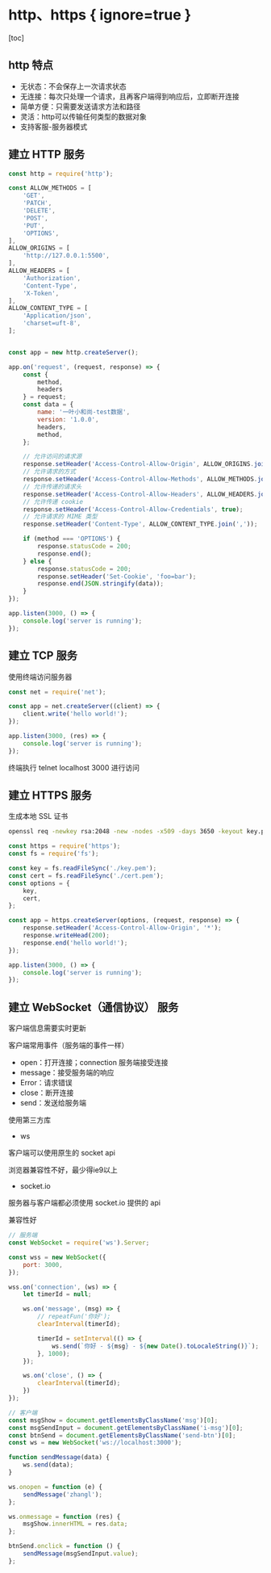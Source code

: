 # http、https { ignore=true }

[toc]

## http 特点

- 无状态：不会保存上一次请求状态
- 无连接：每次只处理一个请求，且再客户端得到响应后，立即断开连接
- 简单方便：只需要发送请求方法和路径
- 灵活：http可以传输任何类型的数据对象
- 支持客服-服务器模式


## 建立 HTTP 服务

```javascript
const http = require('http');

const ALLOW_METHODS = [
    'GET',
    'PATCH',
    'DELETE',
    'POST',
    'PUT',
    'OPTIONS',
],
ALLOW_ORIGINS = [
    'http://127.0.0.1:5500',
],
ALLOW_HEADERS = [
    'Authorization',
    'Content-Type',
    'X-Token',
],
ALLOW_CONTENT_TYPE = [
    'Application/json',
    'charset=uft-8',
];


const app = new http.createServer();

app.on('request', (request, response) => {
    const {
        method,
        headers
    } = request;
    const data = {
        name: '一叶小和尚-test数据',
        version: '1.0.0',
        headers,
        method,
    };

    // 允许访问的请求源
    response.setHeader('Access-Control-Allow-Origin', ALLOW_ORIGINS.join(','));
    // 允许请求的方式
    response.setHeader('Access-Control-Allow-Methods', ALLOW_METHODS.join(','));
    // 允许传递的请求头
    response.setHeader('Access-Control-Allow-Headers', ALLOW_HEADERS.join(','));
    // 允许传递 cookie
    response.setHeader('Access-Control-Allow-Credentials', true);
    // 允许请求的 MIME 类型
    response.setHeader('Content-Type', ALLOW_CONTENT_TYPE.join(','));

    if (method === 'OPTIONS') {
        response.statusCode = 200;
        response.end();
    } else {
        response.statusCode = 200;
        response.setHeader('Set-Cookie', 'foo=bar');
        response.end(JSON.stringify(data));
    }
});

app.listen(3000, () => {
    console.log('server is running');
});
```

## 建立 TCP 服务

使用终端访问服务器

```javascript
const net = require('net');

const app = net.createServer((client) => {
    client.write('hello world!');
});

app.listen(3000, (res) => {
    console.log('server is running');
});
```

终端执行 telnet localhost 3000 进行访问

## 建立 HTTPS 服务

生成本地 SSL 证书

```bash
openssl req -newkey rsa:2048 -new -nodes -x509 -days 3650 -keyout key.pem -out cert.pem
```

```javascript
const https = require('https');
const fs = require('fs');

const key = fs.readFileSync('./key.pem');
const cert = fs.readFileSync('./cert.pem');
const options = {
    key,
    cert,
};

const app = https.createServer(options, (request, response) => {
    response.setHeader('Access-Control-Allow-Origin', '*');
    response.writeHead(200);
    response.end('hello world!');
});

app.listen(3000, () => {
    console.log('server is running');
});
```

## 建立 WebSocket（通信协议） 服务

客户端信息需要实时更新

客户端常用事件（服务端的事件一样）

- open：打开连接；connection 服务端接受连接
- message：接受服务端的响应
- Error：请求错误
- close：断开连接
- send：发送给服务端

使用第三方库

- ws

客户端可以使用原生的 socket api

浏览器兼容性不好，最少得ie9以上

- socket.io

服务器与客户端都必须使用 socket.io 提供的 api

兼容性好

```javascript
// 服务端
const WebSocket = require('ws').Server;

const wss = new WebSocket({
    port: 3000,
});

wss.on('connection', (ws) => {
    let timerId = null;

    ws.on('message', (msg) => {
        // repeatFun('你好');
        clearInterval(timerId);

        timerId = setInterval(() => {
            ws.send(`你好 - ${msg} - ${new Date().toLocaleString()}`);
        }, 1000);
    });

    ws.on('close', () => {
        clearInterval(timerId);
    })
});

// 客户端
const msgShow = document.getElementsByClassName('msg')[0];
const msgSendInput = document.getElementsByClassName('i-msg')[0];
const btnSend = document.getElementsByClassName('send-btn')[0];
const ws = new WebSocket('ws://localhost:3000');

function sendMessage(data) {
    ws.send(data);
}

ws.onopen = function (e) {
    sendMessage('zhangl');
};

ws.onmessage = function (res) {
    msgShow.innerHTML = res.data;
};

btnSend.onclick = function () {
    sendMessage(msgSendInput.value);
};
```